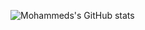 ![Mohammeds's GitHub stats](https://github-readme-stats.vercel.app/api?username=mqudah0031&count_private=true&show_icons=true&theme=synthwave)

<!--
**mqudah0031/mqudah0031** is a ✨ _special_ ✨ repository because its `README.md` (this file) appears on your GitHub profile.

Here are some ideas to get you started:

- 🔭 I’m currently working on ...
- 🌱 I’m currently learning ...
- 👯 I’m looking to collaborate on ...
- 🤔 I’m looking for help with ...
- 💬 Ask me about ...
- 📫 How to reach me: ...
- 😄 Pronouns: ...
- ⚡ Fun fact: ...
-->
